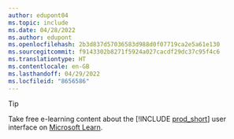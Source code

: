 ```yaml
---
author: edupont04
ms.topic: include
ms.date: 04/28/2022
ms.author: edupont
ms.openlocfilehash: 2b3d837d57036583d988d0f07719ca2e5a61e130
ms.sourcegitcommit: f9143302b8271f5924a027cacdf29dc37c95f4c6
ms.translationtype: HT
ms.contentlocale: en-GB
ms.lasthandoff: 04/29/2022
ms.locfileid: "8656586"
---
```

> [!TIP]
> Take free e-learning content about the [!INCLUDE [prod_short](prod_short.md)] user interface on [Microsoft Learn](/learn/dynamics365/business-central?WT.mc_id=dyn365bc_landingpage-docs). 
